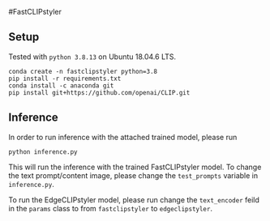 #FastCLIPstyler

## Setup
Tested with `python 3.8.13` on Ubuntu 18.04.6 LTS.

```
conda create -n fastclipstyler python=3.8
pip install -r requirements.txt
conda install -c anaconda git
pip install git+https://github.com/openai/CLIP.git
```

## Inference


In order to run inference with the attached trained model, please run
```
python inference.py
```

This will run the inference with the trained FastCLIPstyler model.
To change the text prompt/content image, please change the `test_prompts` variable in `inference.py`.

To run the EdgeCLIPstyler model, please run change the `text_encoder` feild in the `params` class to from `fastclipstyler` to `edgeclipstyler`.


